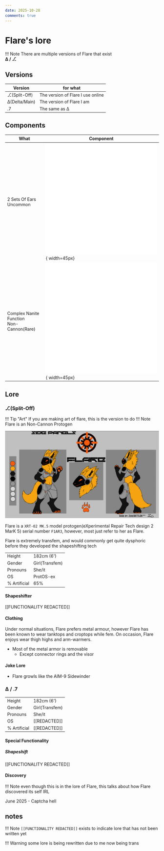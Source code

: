 ```yaml
---
date: 2025-10-28
comments: true
---
```

# Flare's lore
!!! Note
    There are multiple versions of Flare that exist<br>
    **Δ / ⎇**
<!-- more -->
## Versions

|    Version    | for what |
| ------------- | -------- |
| ⎇(Split-Off) | The version of Flare I use online
| Δ(Delta/Main) | The version of Flare I am
| .7            | The same as Δ

## Components
| What | Component |
| ---- | --------- |
| 2 Sets Of Ears<br>Uncommon |![alt text](ears2.png){ width=45px}|
| Complex Nanite Function<br>Non-Cannon(Rare) |![alt text](nanites.png){ width=45px}

## Lore
### ⎇(Split-Off)
!!! Tip "Art"
    If you are making art of flare, this is the version to do
!!! Note
    Flare is an Non-Cannon Protogen

![Ref Sheet](flareRefSheet.png)

Flare is a `XRT-02 MK.5` model protogen(eXperimental Repair Tech design 2 MarK 5) serial number `F1AR3`, however, most just refer to her as Flare.

Flare is extremely transfem, and would commonly get quite dysphoric before they developed the shapeshifting tech 

|              |        |
| ------------ | ------ |
| Height       | 182cm (6') |
| Gender       | Girl(Transfem) |
| Pronouns     | She/it |
| OS           | ProtOS-ex |
| % Artificial | 65%

#### Shapeshifter

[[FUNCTIONALITY REDACTED]]

#### Clothing
Under normal situations, Flare prefers metal armour, however Flare has been known to wear tanktops and croptops while fem.
On occasion, Flare enjoys wear thigh highs and arm-warmers.

- Most of the metal armor is removable
    - Except connector rings and the visor

#### Joke Lore
- Flare growls like the AIM-9 Sidewinder

### Δ / .7
|              |        |
| ------------ | ------ |
| Height       | 182cm (6') |
| Gender       | Girl(Transfem) |
| Pronouns     | She/it |
| OS           | [[REDACTED]] |
| % Artificial | [[REDACTED]]

#### Special Functionality
##### Shapeshift

[[FUNCTIONALITY REDACTED]]

#### Discovery

!!! Note
    even though this is in the lore of Flare, this talks about how Flare discovered its self IRL

June 2025 - Captcha hell


## notes

!!! Note
    `[[FUNCTIONALITY REDACTED]]` exists to indicate lore that has not been written yet

!!! Warning
    some lore is being rewritten due to me now being trans